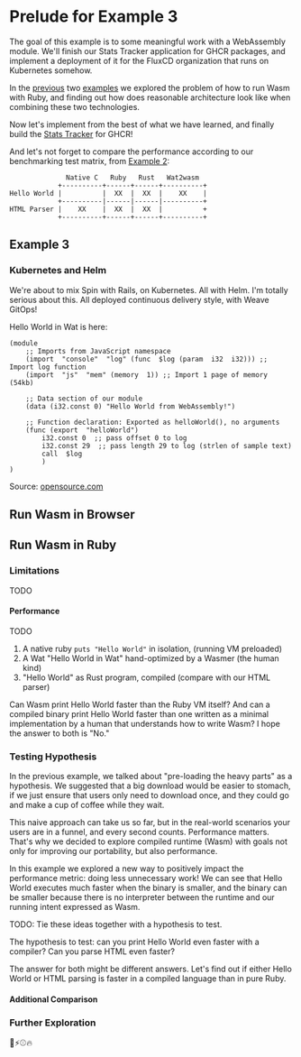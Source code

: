 # Prelude for Example 3

The goal of this example is to some meaningful work with a WebAssembly module.
We'll finish our Stats Tracker application for GHCR packages, and implement a
deployment of it for the FluxCD organization that runs on Kubernetes somehow.

In the [previous][Example 1] two [examples][Example 2] we explored the problem
of how to run Wasm with Ruby, and finding out how does reasonable architecture
look like when combining these two technologies.

Now let's implement from the best of what we have learned, and finally build
the [Stats Tracker][] for GHCR!

And let's not forget to compare the performance according to our benchmarking
test matrix, from [Example 2][Additional Comparison]:

```
              Native C   Ruby   Rust   Wat2wasm
            +----------+------+------+----------+
Hello World |          |  XX  |  XX  |    XX    |
            +----------|------|------|----------+
HTML Parser |    XX    |  XX  |  XX  |          +
            +----------+------+------+----------+
```


## Example 3

### Kubernetes and Helm

We're about to mix Spin with Rails, on Kubernetes. All with Helm. I'm totally
serious about this. All deployed continuous delivery style, with Weave GitOps!


Hello World in Wat is here:

```
(module
    ;; Imports from JavaScript namespace
    (import  "console"  "log" (func  $log (param  i32  i32))) ;; Import log function
    (import  "js"  "mem" (memory  1)) ;; Import 1 page of memory (54kb)
    
    ;; Data section of our module
    (data (i32.const 0) "Hello World from WebAssembly!")
    
    ;; Function declaration: Exported as helloWorld(), no arguments
    (func (export  "helloWorld")
        i32.const 0  ;; pass offset 0 to log
        i32.const 29  ;; pass length 29 to log (strlen of sample text)
        call  $log
        )
)
```

Source: [opensource.com][]

## Run Wasm in Browser

## Run Wasm in Ruby

### Limitations

TODO

#### Performance

TODO

1. A native ruby `puts "Hello World"` in isolation, (running VM preloaded)
2. A Wat "Hello World in Wat" hand-optimized by a Wasmer (the human kind)
3. "Hello World" as Rust program, compiled (compare with our HTML parser)

Can Wasm print Hello World faster than the Ruby VM itself? And can a compiled
binary print Hello World faster than one written as a minimal implementation by
a human that understands how to write Wasm? I hope the answer to both is "No."

### Testing Hypothesis

In the previous example, we talked about "pre-loading the heavy parts" as a
hypothesis. We suggested that a big download would be easier to stomach, if we
just ensure that users only need to download once, and they could go and make a
cup of coffee while they wait.

This naive approach can take us so far, but in the real-world scenarios your
users are in a funnel, and every second counts. Performance matters. That's why
we decided to explore compiled runtime (Wasm) with goals not only for improving
our portability, but also performance.

In this example we explored a new way to positively impact the performance
metric: doing less unnecessary work! We can see that Hello World executes much
faster when the binary is smaller, and the binary can be smaller because there 
is no interpreter between the runtime and our running intent expressed as Wasm.

TODO: Tie these ideas together with a hypothesis to test.

The hypothesis to test: can you print Hello World even faster with a compiler?
Can you parse HTML even faster?

The answer for both might be different answers. Let's find out if either Hello
World or HTML parsing is faster in a compiled language than in pure Ruby.

#### Additional Comparison

### Further Exploration


🏏⚡️⚾️🔥




[Example 1]: ../wasm-ex1
[Example 2]: ../wasm-ex2
[Stats Tracker]: ../
[Additional Comparison]: ../wasm-ex2#additional-comparison

[opensource.com]: https://opensource.com/article/21/3/hello-world-webassembly

